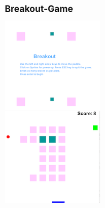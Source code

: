 # Breakout-Game

![](https://github.com/Nv1298/Breakout-Game/blob/master/Screen%20Shot%202019-11-08%20at%2010.35.09%20PM.png)
![](https://github.com/Nv1298/Breakout-Game/blob/master/Screen%20Shot%202019-11-08%20at%2010.39.34%20PM.png)
